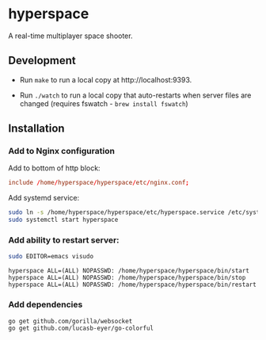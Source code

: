 # hyperspace

A real-time multiplayer space shooter.

## Development

 * Run `make` to run a local copy at http://localhost:9393.

 * Run `./watch` to run a local copy that auto-restarts when server files are changed (requires fswatch - `brew install fswatch`)

## Installation

### Add to Nginx configuration

Add to bottom of http block:

```conf
include /home/hyperspace/hyperspace/etc/nginx.conf;
```

Add systemd service:

```sh
sudo ln -s /home/hyperspace/hyperspace/etc/hyperspace.service /etc/systemd/system/
sudo systemctl start hyperspace
```

### Add ability to restart server:

```sh
sudo EDITOR=emacs visudo
```

```
hyperspace ALL=(ALL) NOPASSWD: /home/hyperspace/hyperspace/bin/start
hyperspace ALL=(ALL) NOPASSWD: /home/hyperspace/hyperspace/bin/stop
hyperspace ALL=(ALL) NOPASSWD: /home/hyperspace/hyperspace/bin/restart
```

### Add dependencies

```sh
go get github.com/gorilla/websocket
go get github.com/lucasb-eyer/go-colorful
```
